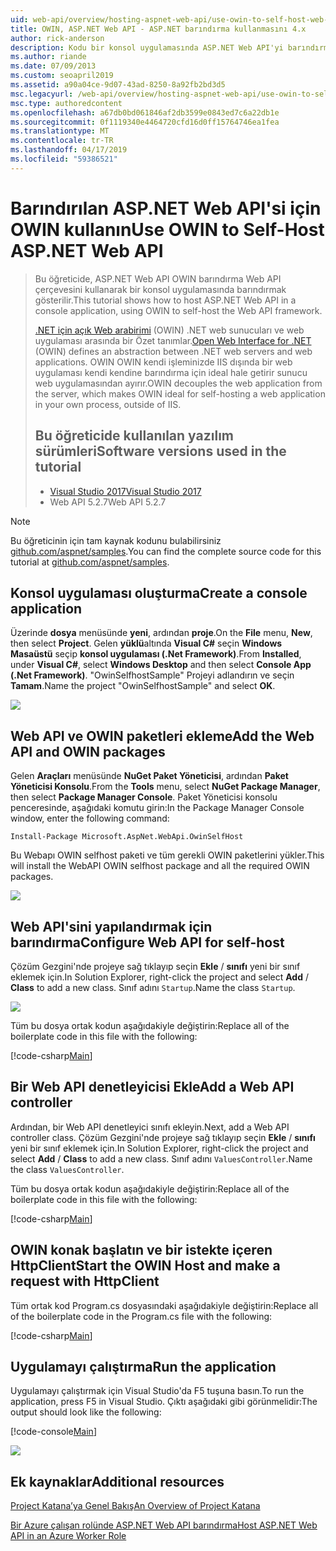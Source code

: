 ```yaml
---
uid: web-api/overview/hosting-aspnet-web-api/use-owin-to-self-host-web-api
title: OWIN, ASP.NET Web API - ASP.NET barındırma kullanmasını 4.x
author: rick-anderson
description: Kodu bir konsol uygulamasında ASP.NET Web API'yi barındırmak nasıl gösteren öğretici.
ms.author: riande
ms.date: 07/09/2013
ms.custom: seoapril2019
ms.assetid: a90a04ce-9d07-43ad-8250-8a92fb2bd3d5
msc.legacyurl: /web-api/overview/hosting-aspnet-web-api/use-owin-to-self-host-web-api
msc.type: authoredcontent
ms.openlocfilehash: a67db0bd061846af2db3599e0843ed7c6a22db1e
ms.sourcegitcommit: 0f1119340e4464720cfd16d0ff15764746ea1fea
ms.translationtype: MT
ms.contentlocale: tr-TR
ms.lasthandoff: 04/17/2019
ms.locfileid: "59386521"
---
```

# <a name="use-owin-to-self-host-aspnet-web-api"></a><span data-ttu-id="52946-103">Barındırılan ASP.NET Web API'si için OWIN kullanın</span><span class="sxs-lookup"><span data-stu-id="52946-103">Use OWIN to Self-Host ASP.NET Web API</span></span> 


> <span data-ttu-id="52946-104">Bu öğreticide, ASP.NET Web API OWIN barındırma Web API çerçevesini kullanarak bir konsol uygulamasında barındırmak gösterilir.</span><span class="sxs-lookup"><span data-stu-id="52946-104">This tutorial shows how to host ASP.NET Web API in a console application, using OWIN to self-host the Web API framework.</span></span>
>
> <span data-ttu-id="52946-105">[.NET için açık Web arabirimi](http://owin.org) (OWIN) .NET web sunucuları ve web uygulaması arasında bir Özet tanımlar.</span><span class="sxs-lookup"><span data-stu-id="52946-105">[Open Web Interface for .NET](http://owin.org) (OWIN) defines an abstraction between .NET web servers and web applications.</span></span> <span data-ttu-id="52946-106">OWIN OWIN kendi işleminizde IIS dışında bir web uygulaması kendi kendine barındırma için ideal hale getirir sunucu web uygulamasından ayırır.</span><span class="sxs-lookup"><span data-stu-id="52946-106">OWIN decouples the web application from the server, which makes OWIN ideal for self-hosting a web application in your own process, outside of IIS.</span></span>
>
> ## <a name="software-versions-used-in-the-tutorial"></a><span data-ttu-id="52946-107">Bu öğreticide kullanılan yazılım sürümleri</span><span class="sxs-lookup"><span data-stu-id="52946-107">Software versions used in the tutorial</span></span>
>
>
> - [<span data-ttu-id="52946-108">Visual Studio 2017</span><span class="sxs-lookup"><span data-stu-id="52946-108">Visual Studio 2017</span></span>](https://visualstudio.microsoft.com/downloads/) 
> - <span data-ttu-id="52946-109">Web API 5.2.7</span><span class="sxs-lookup"><span data-stu-id="52946-109">Web API 5.2.7</span></span>


> [!NOTE]
> <span data-ttu-id="52946-110">Bu öğreticinin için tam kaynak kodunu bulabilirsiniz [github.com/aspnet/samples](https://github.com/aspnet/samples/tree/master/samples/aspnet/WebApi/OwinSelfhostSample).</span><span class="sxs-lookup"><span data-stu-id="52946-110">You can find the complete source code for this tutorial at [github.com/aspnet/samples](https://github.com/aspnet/samples/tree/master/samples/aspnet/WebApi/OwinSelfhostSample).</span></span>


## <a name="create-a-console-application"></a><span data-ttu-id="52946-111">Konsol uygulaması oluşturma</span><span class="sxs-lookup"><span data-stu-id="52946-111">Create a console application</span></span>

<span data-ttu-id="52946-112">Üzerinde **dosya** menüsünde **yeni**, ardından **proje**.</span><span class="sxs-lookup"><span data-stu-id="52946-112">On the **File** menu,  **New**, then select **Project**.</span></span> <span data-ttu-id="52946-113">Gelen **yüklü**altında **Visual C#** seçin **Windows Masaüstü** seçip **konsol uygulaması (.Net Framework)**.</span><span class="sxs-lookup"><span data-stu-id="52946-113">From **Installed**, under **Visual C#**, select **Windows Desktop** and then select **Console App (.Net Framework)**.</span></span> <span data-ttu-id="52946-114">"OwinSelfhostSample" Projeyi adlandırın ve seçin **Tamam**.</span><span class="sxs-lookup"><span data-stu-id="52946-114">Name the project "OwinSelfhostSample" and select **OK**.</span></span>

[![](use-owin-to-self-host-web-api/_static/image7.png)](use-owin-to-self-host-web-api/_static/image7.png)

## <a name="add-the-web-api-and-owin-packages"></a><span data-ttu-id="52946-115">Web API ve OWIN paketleri ekleme</span><span class="sxs-lookup"><span data-stu-id="52946-115">Add the Web API and OWIN packages</span></span>

<span data-ttu-id="52946-116">Gelen **Araçları** menüsünde **NuGet Paket Yöneticisi**, ardından **Paket Yöneticisi Konsolu**.</span><span class="sxs-lookup"><span data-stu-id="52946-116">From the **Tools** menu, select **NuGet Package Manager**, then select **Package Manager Console**.</span></span> <span data-ttu-id="52946-117">Paket Yöneticisi konsolu penceresinde, aşağıdaki komutu girin:</span><span class="sxs-lookup"><span data-stu-id="52946-117">In the Package Manager Console window, enter the following command:</span></span>

`Install-Package Microsoft.AspNet.WebApi.OwinSelfHost`

<span data-ttu-id="52946-118">Bu Webapı OWIN selfhost paketi ve tüm gerekli OWIN paketlerini yükler.</span><span class="sxs-lookup"><span data-stu-id="52946-118">This will install the WebAPI OWIN selfhost package and all the required OWIN packages.</span></span>

[![](use-owin-to-self-host-web-api/_static/image4.png)](use-owin-to-self-host-web-api/_static/image3.png)

## <a name="configure-web-api-for-self-host"></a><span data-ttu-id="52946-119">Web API'sini yapılandırmak için barındırma</span><span class="sxs-lookup"><span data-stu-id="52946-119">Configure Web API for self-host</span></span>

<span data-ttu-id="52946-120">Çözüm Gezgini'nde projeye sağ tıklayıp seçin **Ekle** / **sınıfı** yeni bir sınıf eklemek için.</span><span class="sxs-lookup"><span data-stu-id="52946-120">In Solution Explorer, right-click the project and select **Add** / **Class** to add a new class.</span></span> <span data-ttu-id="52946-121">Sınıf adını `Startup`.</span><span class="sxs-lookup"><span data-stu-id="52946-121">Name the class `Startup`.</span></span>

![](use-owin-to-self-host-web-api/_static/image5.png)

<span data-ttu-id="52946-122">Tüm bu dosya ortak kodun aşağıdakiyle değiştirin:</span><span class="sxs-lookup"><span data-stu-id="52946-122">Replace all of the boilerplate code in this file with the following:</span></span>

[!code-csharp[Main](use-owin-to-self-host-web-api/samples/sample1.cs)]

## <a name="add-a-web-api-controller"></a><span data-ttu-id="52946-123">Bir Web API denetleyicisi Ekle</span><span class="sxs-lookup"><span data-stu-id="52946-123">Add a Web API controller</span></span>

<span data-ttu-id="52946-124">Ardından, bir Web API denetleyici sınıfı ekleyin.</span><span class="sxs-lookup"><span data-stu-id="52946-124">Next, add a Web API controller class.</span></span> <span data-ttu-id="52946-125">Çözüm Gezgini'nde projeye sağ tıklayıp seçin **Ekle** / **sınıfı** yeni bir sınıf eklemek için.</span><span class="sxs-lookup"><span data-stu-id="52946-125">In Solution Explorer, right-click the project and select **Add** / **Class** to add a new class.</span></span> <span data-ttu-id="52946-126">Sınıf adını `ValuesController`.</span><span class="sxs-lookup"><span data-stu-id="52946-126">Name the class `ValuesController`.</span></span>

<span data-ttu-id="52946-127">Tüm bu dosya ortak kodun aşağıdakiyle değiştirin:</span><span class="sxs-lookup"><span data-stu-id="52946-127">Replace all of the boilerplate code in this file with the following:</span></span>

[!code-csharp[Main](use-owin-to-self-host-web-api/samples/sample2.cs)]

## <a name="start-the-owin-host-and-make-a-request-with-httpclient"></a><span data-ttu-id="52946-128">OWIN konak başlatın ve bir istekte içeren HttpClient</span><span class="sxs-lookup"><span data-stu-id="52946-128">Start the OWIN Host and make a request with HttpClient</span></span>

<span data-ttu-id="52946-129">Tüm ortak kod Program.cs dosyasındaki aşağıdakiyle değiştirin:</span><span class="sxs-lookup"><span data-stu-id="52946-129">Replace all of the boilerplate code in the Program.cs file with the following:</span></span>

[!code-csharp[Main](use-owin-to-self-host-web-api/samples/sample3.cs)]

## <a name="run-the-application"></a><span data-ttu-id="52946-130">Uygulamayı çalıştırma</span><span class="sxs-lookup"><span data-stu-id="52946-130">Run the application</span></span>

<span data-ttu-id="52946-131">Uygulamayı çalıştırmak için Visual Studio'da F5 tuşuna basın.</span><span class="sxs-lookup"><span data-stu-id="52946-131">To run the application, press F5 in Visual Studio.</span></span> <span data-ttu-id="52946-132">Çıktı aşağıdaki gibi görünmelidir:</span><span class="sxs-lookup"><span data-stu-id="52946-132">The output should look like the following:</span></span>

[!code-console[Main](use-owin-to-self-host-web-api/samples/sample4.cmd)]

![](use-owin-to-self-host-web-api/_static/image6.png)

## <a name="additional-resources"></a><span data-ttu-id="52946-133">Ek kaynaklar</span><span class="sxs-lookup"><span data-stu-id="52946-133">Additional resources</span></span>

[<span data-ttu-id="52946-134">Project Katana’ya Genel Bakış</span><span class="sxs-lookup"><span data-stu-id="52946-134">An Overview of Project Katana</span></span>](../../../aspnet/overview/owin-and-katana/an-overview-of-project-katana.md)

[<span data-ttu-id="52946-135">Bir Azure çalışan rolünde ASP.NET Web API barındırma</span><span class="sxs-lookup"><span data-stu-id="52946-135">Host ASP.NET Web API in an Azure Worker Role</span></span>](host-aspnet-web-api-in-an-azure-worker-role.md)
